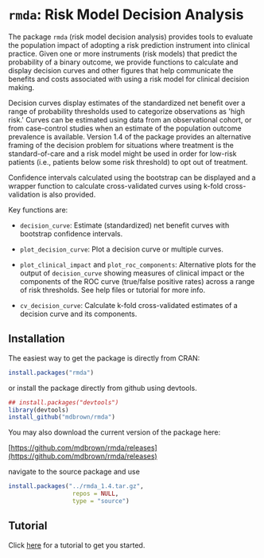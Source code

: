 # `rmda`: Risk Model Decision Analysis

The package `rmda` (risk model decision analysis) provides tools to evaluate the population impact of adopting a risk prediction instrument into clinical practice.  Given one or more instruments (risk models) that predict the probability of a binary outcome, we provide functions to calculate and display decision curves and other figures that help communicate the benefits and costs associated with using a risk model for clinical decision making. 

Decision curves display estimates of the standardized net benefit over a range of probability thresholds used to categorize observations as 'high risk.' Curves can be estimated using data from an observational cohort, or from case-control studies when an estimate of the population outcome prevalence is available.  Version 1.4 of the package provides an alternative framing of the decision problem for situations where treatment is the standard-of-care and a risk model might be used in order for low-risk patients (i.e., patients below some risk threshold) to opt out of treatment.

Confidence intervals calculated using the bootstrap can be displayed and a wrapper function to calculate cross-validated curves using k-fold cross-validation is also provided. 

Key functions are: 

- `decision_curve`: Estimate (standardized) net benefit curves with bootstrap confidence intervals. 

- `plot_decision_curve`: Plot a decision curve or multiple curves.

- `plot_clinical_impact` and `plot_roc_components`: Alternative plots for the output of `decision_curve` showing measures of clinical impact or the components of the ROC curve (true/false positive rates) across a range of risk thresholds. See help files or tutorial for more info. 

- `cv_decision_curve`: Calculate k-fold cross-validated estimates of a decision curve and its components. 

## Installation

The easiest way to get the package is directly from CRAN:

```r
install.packages("rmda")
```


or install the package directly from github using devtools. 
 
```r
## install.packages("devtools")
library(devtools)
install_github("mdbrown/rmda")
```
You may also download the current version of the package here:

[https://github.com/mdbrown/rmda/releases](https://github.com/mdbrown/rmda/releases)

navigate to the source package and use 

```r
install.packages("../rmda_1.4.tar.gz", 
                  repos = NULL, 
                  type = "source")
```

## Tutorial 

Click [here](http://mdbrown.github.io/rmda/) for a tutorial to get you started. 
